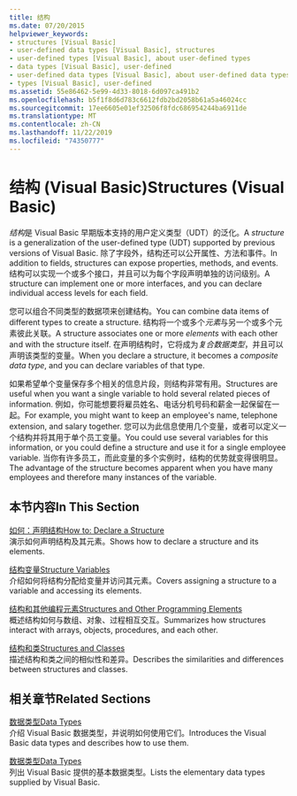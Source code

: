 ```yaml
---
title: 结构
ms.date: 07/20/2015
helpviewer_keywords:
- structures [Visual Basic]
- user-defined data types [Visual Basic], structures
- user-defined types [Visual Basic], about user-defined types
- data types [Visual Basic], user-defined
- user-defined data types [Visual Basic], about user-defined data types
- types [Visual Basic], user-defined
ms.assetid: 55e86462-5e99-4d33-8018-6d097ca491b2
ms.openlocfilehash: b5f1f8d6d783c6612fdb2bd2058b61a5a46024cc
ms.sourcegitcommit: 17ee6605e01ef32506f8fdc686954244ba6911de
ms.translationtype: MT
ms.contentlocale: zh-CN
ms.lasthandoff: 11/22/2019
ms.locfileid: "74350777"
---
```

# <a name="structures-visual-basic"></a><span data-ttu-id="1585e-102">结构 (Visual Basic)</span><span class="sxs-lookup"><span data-stu-id="1585e-102">Structures (Visual Basic)</span></span>
<span data-ttu-id="1585e-103">*结构*是 Visual Basic 早期版本支持的用户定义类型（UDT）的泛化。</span><span class="sxs-lookup"><span data-stu-id="1585e-103">A *structure* is a generalization of the user-defined type (UDT) supported by previous versions of Visual Basic.</span></span> <span data-ttu-id="1585e-104">除了字段外，结构还可以公开属性、方法和事件。</span><span class="sxs-lookup"><span data-stu-id="1585e-104">In addition to fields, structures can expose properties, methods, and events.</span></span> <span data-ttu-id="1585e-105">结构可以实现一个或多个接口，并且可以为每个字段声明单独的访问级别。</span><span class="sxs-lookup"><span data-stu-id="1585e-105">A structure can implement one or more interfaces, and you can declare individual access levels for each field.</span></span>  
  
 <span data-ttu-id="1585e-106">您可以组合不同类型的数据项来创建结构。</span><span class="sxs-lookup"><span data-stu-id="1585e-106">You can combine data items of different types to create a structure.</span></span> <span data-ttu-id="1585e-107">结构将一个或多个*元素*与另一个或多个元素彼此关联。</span><span class="sxs-lookup"><span data-stu-id="1585e-107">A structure associates one or more *elements* with each other and with the structure itself.</span></span> <span data-ttu-id="1585e-108">在声明结构时，它将成为*复合数据类型*，并且可以声明该类型的变量。</span><span class="sxs-lookup"><span data-stu-id="1585e-108">When you declare a structure, it becomes a *composite data type*, and you can declare variables of that type.</span></span>  
  
 <span data-ttu-id="1585e-109">如果希望单个变量保存多个相关的信息片段，则结构非常有用。</span><span class="sxs-lookup"><span data-stu-id="1585e-109">Structures are useful when you want a single variable to hold several related pieces of information.</span></span> <span data-ttu-id="1585e-110">例如，你可能想要将雇员姓名、电话分机号码和薪金一起保留在一起。</span><span class="sxs-lookup"><span data-stu-id="1585e-110">For example, you might want to keep an employee's name, telephone extension, and salary together.</span></span> <span data-ttu-id="1585e-111">您可以为此信息使用几个变量，或者可以定义一个结构并将其用于单个员工变量。</span><span class="sxs-lookup"><span data-stu-id="1585e-111">You could use several variables for this information, or you could define a structure and use it for a single employee variable.</span></span> <span data-ttu-id="1585e-112">当你有许多员工，而此变量的多个实例时，结构的优势就变得很明显。</span><span class="sxs-lookup"><span data-stu-id="1585e-112">The advantage of the structure becomes apparent when you have many employees and therefore many instances of the variable.</span></span>  
  
## <a name="in-this-section"></a><span data-ttu-id="1585e-113">本节内容</span><span class="sxs-lookup"><span data-stu-id="1585e-113">In This Section</span></span>  
 [<span data-ttu-id="1585e-114">如何：声明结构</span><span class="sxs-lookup"><span data-stu-id="1585e-114">How to: Declare a Structure</span></span>](../../../../visual-basic/programming-guide/language-features/data-types/how-to-declare-a-structure.md)  
 <span data-ttu-id="1585e-115">演示如何声明结构及其元素。</span><span class="sxs-lookup"><span data-stu-id="1585e-115">Shows how to declare a structure and its elements.</span></span>  
  
 [<span data-ttu-id="1585e-116">结构变量</span><span class="sxs-lookup"><span data-stu-id="1585e-116">Structure Variables</span></span>](../../../../visual-basic/programming-guide/language-features/data-types/structure-variables.md)  
 <span data-ttu-id="1585e-117">介绍如何将结构分配给变量并访问其元素。</span><span class="sxs-lookup"><span data-stu-id="1585e-117">Covers assigning a structure to a variable and accessing its elements.</span></span>  
  
 [<span data-ttu-id="1585e-118">结构和其他编程元素</span><span class="sxs-lookup"><span data-stu-id="1585e-118">Structures and Other Programming Elements</span></span>](../../../../visual-basic/programming-guide/language-features/data-types/structures-and-other-programming-elements.md)  
 <span data-ttu-id="1585e-119">概述结构如何与数组、对象、过程相互交互。</span><span class="sxs-lookup"><span data-stu-id="1585e-119">Summarizes how structures interact with arrays, objects, procedures, and each other.</span></span>  
  
 [<span data-ttu-id="1585e-120">结构和类</span><span class="sxs-lookup"><span data-stu-id="1585e-120">Structures and Classes</span></span>](../../../../visual-basic/programming-guide/language-features/data-types/structures-and-classes.md)  
 <span data-ttu-id="1585e-121">描述结构和类之间的相似性和差异。</span><span class="sxs-lookup"><span data-stu-id="1585e-121">Describes the similarities and differences between structures and classes.</span></span>  
  
## <a name="related-sections"></a><span data-ttu-id="1585e-122">相关章节</span><span class="sxs-lookup"><span data-stu-id="1585e-122">Related Sections</span></span>  
 [<span data-ttu-id="1585e-123">数据类型</span><span class="sxs-lookup"><span data-stu-id="1585e-123">Data Types</span></span>](../../../../visual-basic/programming-guide/language-features/data-types/index.md)  
 <span data-ttu-id="1585e-124">介绍 Visual Basic 数据类型，并说明如何使用它们。</span><span class="sxs-lookup"><span data-stu-id="1585e-124">Introduces the Visual Basic data types and describes how to use them.</span></span>  
  
 [<span data-ttu-id="1585e-125">数据类型</span><span class="sxs-lookup"><span data-stu-id="1585e-125">Data Types</span></span>](../../../../visual-basic/language-reference/data-types/index.md)  
 <span data-ttu-id="1585e-126">列出 Visual Basic 提供的基本数据类型。</span><span class="sxs-lookup"><span data-stu-id="1585e-126">Lists the elementary data types supplied by Visual Basic.</span></span>
